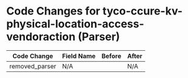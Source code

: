 # Code Changes for tyco-ccure-kv-physical-location-access-vendoraction (Parser)

| Code Change | Field Name | Before | After |
|-------------|------------|--------|-------|
| removed_parser | N/A |  | N/A |